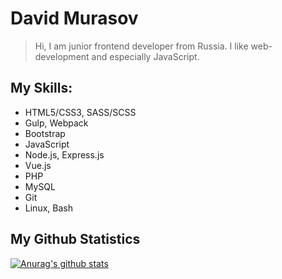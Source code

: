 # David Murasov

> Hi, I am junior frontend developer from Russia. I like web-development and especially JavaScript.

## My Skills: 

- HTML5/CSS3, SASS/SCSS
- Gulp, Webpack
- Bootstrap
- JavaScript
- Node.js, Express.js
- Vue.js
- PHP
- MySQL
- Git
- Linux, Bash

## My Github Statistics

[![Anurag's github stats](https://github-readme-stats.vercel.app/api?username=joebrock666)](https://github.com/anuraghazra/github-readme-stats)
